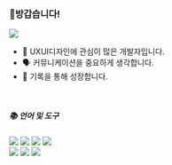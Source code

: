 ### 👋방갑습니다!
<a href="https://www.notion.so/sunjuhyeon/5e666da0df164381a973e5f8d14dd3fb?pvs=4" target="_blank"><img src="https://img.shields.io/badge/Notion-FFFFFF?style=flat-square&logo=Notion&logoColor=000000&link=https://www.notion.so/sunjuhyeon/5e666da0df164381a973e5f8d14dd3fb?pvs=4"/></a>
<br/>
<ul>
  <li> 🌈 UXUI디자인에 관심이 많은 개발자입니다.</li>
  <li> 🗣️ 커뮤니케이션을 중요하게 생각합니다.</li>
  <li> 📖 기록을 통해 성장합니다.</li>
</ul>
<br/>
<div><h5>📚 언어 및 도구</h1></div>
<p>
<img src="https://img.shields.io/badge/javascript-F7DF1E?style=flat-square&logo=javascript&logoColor=white"/>
<img src="https://img.shields.io/badge/react-61DAFB?style=flat-square&logo=react&logoColor=white"/>
<img src="https://img.shields.io/badge/vuedotjs-4FC08D?style=flat-square&logo=vue&logoColor=white"/>
<img src="https://img.shields.io/badge/sass-CC6699?style=flat-square&logo=scss&logoColor=white"/><br/>
<img src="https://img.shields.io/badge/nodedotjs-339933?style=flat-square&logo=node&logoColor=white"/>
<img src="https://img.shields.io/badge/express-000000?style=flat-square&logo=express&logoColor=white"/>
<img src="https://img.shields.io/badge/mysql-4479A1?style=flat-square&logo=mysql&logoColor=white"/>
</p>
<!--
**Sunjuhyeon/Sunjuhyeon** is a ✨ _special_ ✨ repository because its `README.md` (this file) appears on your GitHub profile.

Here are some ideas to get you started:

- 🔭 I’m currently working on ...
- 🌱 I’m currently learning ...
- 👯 I’m looking to collaborate on ...
- 🤔 I’m looking for help with ...
- 💬 Ask me about ...
- 📫 How to reach me: ...
- 😄 Pronouns: ...
- ⚡ Fun fact: ...
-->
